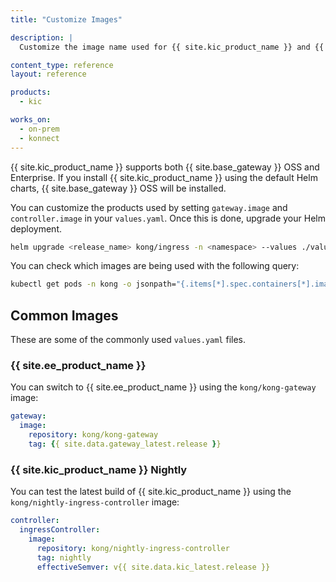 ```yaml
---
title: "Customize Images"

description: |
  Customize the image name used for {{ site.kic_product_name }} and {{ site.base_gateway }}

content_type: reference
layout: reference

products:
  - kic

works_on:
  - on-prem
  - konnect
---
```



{{ site.kic_product_name }} supports both {{ site.base_gateway }} OSS and Enterprise. If you install {{ site.kic_product_name }} using the default Helm charts, {{ site.base_gateway }} OSS will be installed.

You can customize the products used by setting `gateway.image` and `controller.image` in your `values.yaml`. Once this is done, upgrade your Helm deployment.

```bash
helm upgrade <release_name> kong/ingress -n <namespace> --values ./values.yaml
```

You can check which images are being used with the following query:

```bash
kubectl get pods -n kong -o jsonpath="{.items[*].spec.containers[*].image}"
```

## Common Images

These are some of the commonly used `values.yaml` files.

### {{ site.ee_product_name }}

You can switch to {{ site.ee_product_name }} using the `kong/kong-gateway` image:

```yaml
gateway:
  image:
    repository: kong/kong-gateway
    tag: {{ site.data.gateway_latest.release }}
```

### {{ site.kic_product_name }} Nightly

You can test the latest build of {{ site.kic_product_name }} using the `kong/nightly-ingress-controller` image:

```yaml
controller:
  ingressController:
    image:
      repository: kong/nightly-ingress-controller
      tag: nightly
      effectiveSemver: v{{ site.data.kic_latest.release }}
```